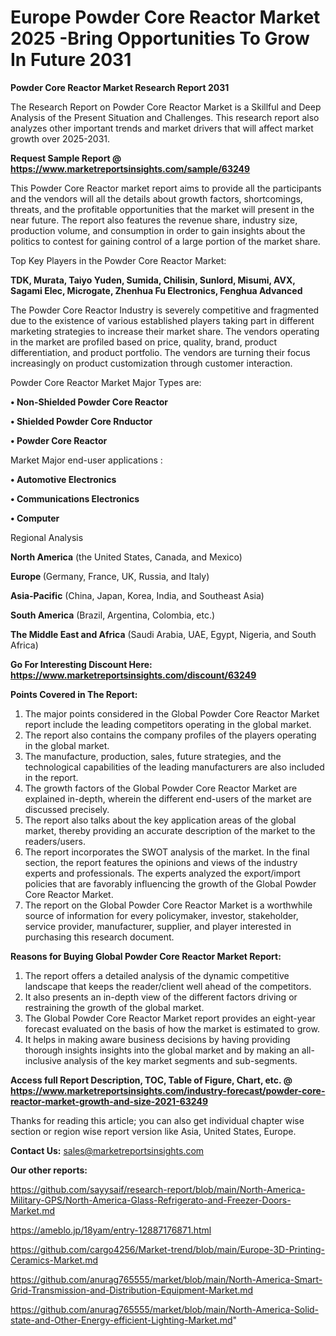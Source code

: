  # Europe Powder Core Reactor Market 2025 -Bring Opportunities To Grow In Future 2031

<strong>Powder Core Reactor Market Research Report 2031</strong>

The Research Report on Powder Core Reactor Market is a Skillful and Deep Analysis of the Present Situation and Challenges. This research report also analyzes other important trends and market drivers that will affect market growth over 2025-2031.

<strong>Request Sample Report @ <a href=https://www.marketreportsinsights.com/sample/63249>https://www.marketreportsinsights.com/sample/63249</a></strong>

This Powder Core Reactor market report aims to provide all the participants and the vendors will all the details about growth factors, shortcomings, threats, and the profitable opportunities that the market will present in the near future. The report also features the revenue share, industry size, production volume, and consumption in order to gain insights about the politics to contest for gaining control of a large portion of the market share.

Top Key Players in the Powder Core Reactor Market:

<strong>TDK, Murata, Taiyo Yuden, Sumida, Chilisin, Sunlord, Misumi, AVX, Sagami Elec, Microgate, Zhenhua Fu Electronics, Fenghua Advanced</strong>

The Powder Core Reactor Industry is severely competitive and fragmented due to the existence of various established players taking part in different marketing strategies to increase their market share. The vendors operating in the market are profiled based on price, quality, brand, product differentiation, and product portfolio. The vendors are turning their focus increasingly on product customization through customer interaction.

Powder Core Reactor Market Major Types are:

<strong>• Non-Shielded Powder Core Reactor

• Shielded Powder Core Rnductor

• Powder Core Reactor</strong>

Market Major end-user applications :

<strong>• Automotive Electronics

• Communications Electronics

• Computer</strong>

Regional Analysis

</u><strong><b>North America</b></strong> (the United States, Canada, and Mexico)

<strong><b>Europe </b></strong>(Germany, France, UK, Russia, and Italy)

<strong><b>Asia-Pacific</b></strong> (China, Japan, Korea, India, and Southeast Asia)

<strong><b>South America</b></strong> (Brazil, Argentina, Colombia, etc.)

<strong><b>The Middle East and Africa</b></strong> (Saudi Arabia, UAE, Egypt, Nigeria, and South Africa)

<strong>Go For Interesting Discount Here: <a href=https://www.marketreportsinsights.com/discount/63249>https://www.marketreportsinsights.com/discount/63249</a></strong>

<strong>Points Covered in The Report:</strong>
<ol>
  <li>The major points considered in the Global Powder Core Reactor Market report include the leading competitors operating in the global market.</li>
  <li>The report also contains the company profiles of the players operating in the global market.</li>
  <li>The manufacture, production, sales, future strategies, and the technological capabilities of the leading manufacturers are also included in the report.</li>
  <li>The growth factors of the Global Powder Core Reactor Market are explained in-depth, wherein the different end-users of the market are discussed precisely.</li>
  <li>The report also talks about the key application areas of the global market, thereby providing an accurate description of the market to the readers/users.</li>
  <li>The report incorporates the SWOT analysis of the market. In the final section, the report features the opinions and views of the industry experts and professionals. The experts analyzed the export/import policies that are favorably influencing the growth of the Global Powder Core Reactor Market.</li>
  <li>The report on the Global Powder Core Reactor Market is a worthwhile source of information for every policymaker, investor, stakeholder, service provider, manufacturer, supplier, and player interested in purchasing this research document.</li>
</ol>
<strong>Reasons for Buying Global Powder Core Reactor Market Report:</strong>

<ol>
  <li>The report offers a detailed analysis of the dynamic competitive landscape that keeps the reader/client well ahead of the competitors.</li>
  <li>It also presents an in-depth view of the different factors driving or restraining the growth of the global market.</li>
  <li>The Global Powder Core Reactor Market report provides an eight-year forecast evaluated on the basis of how the market is estimated to grow.</li>
  <li>It helps in making aware business decisions by having providing thorough insights insights into the global market and by making an all-inclusive analysis of the key market segments and sub-segments.</li>
</ol>
<strong>Access full Report Description, TOC, Table of Figure, Chart, etc. @ <a href=https://www.marketreportsinsights.com/industry-forecast/powder-core-reactor-market-growth-and-size-2021-63249>https://www.marketreportsinsights.com/industry-forecast/powder-core-reactor-market-growth-and-size-2021-63249</a></strong>


Thanks for reading this article; you can also get individual chapter wise section or region wise report version like Asia, United States, Europe.

<strong>Contact Us:</strong>
sales@marketreportsinsights.com

<strong>Our other reports:</strong>

<a href=https://github.com/sayysaif/research-report/blob/main/North-America-Military-GPS/North-America-Glass-Refrigerato-and-Freezer-Doors-Market.md>https://github.com/sayysaif/research-report/blob/main/North-America-Military-GPS/North-America-Glass-Refrigerato-and-Freezer-Doors-Market.md</a>

<a href=https://ameblo.jp/18yam/entry-12887176871.html>https://ameblo.jp/18yam/entry-12887176871.html</a>

<a href=https://github.com/cargo4256/Market-trend/blob/main/Europe-3D-Printing-Ceramics-Market.md>https://github.com/cargo4256/Market-trend/blob/main/Europe-3D-Printing-Ceramics-Market.md</a>

<a href=https://github.com/anurag765555/market/blob/main/North-America-Smart-Grid-Transmission-and-Distribution-Equipment-Market.md>https://github.com/anurag765555/market/blob/main/North-America-Smart-Grid-Transmission-and-Distribution-Equipment-Market.md</a>

<a href=https://github.com/anurag765555/market/blob/main/North-America-Solid-state-and-Other-Energy-efficient-Lighting-Market.md>https://github.com/anurag765555/market/blob/main/North-America-Solid-state-and-Other-Energy-efficient-Lighting-Market.md</a>"
